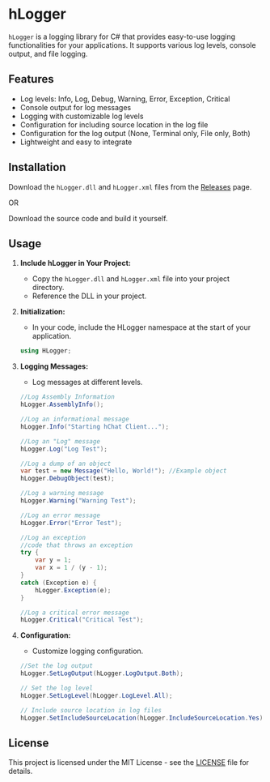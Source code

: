# hLogger

`hLogger` is a logging library for C# that provides easy-to-use logging functionalities for your applications. It supports various log levels, console output, and file logging.


## Features

- Log levels: Info, Log, Debug, Warning, Error, Exception, Critical
- Console output for log messages
- Logging with customizable log levels
- Configuration for including source location in the log file
- Configuration for the log output (None, Terminal only, File only, Both)
- Lightweight and easy to integrate

## Installation

Download the `hLogger.dll` and `hLogger.xml` files from the [Releases](https://github.com/ImHarker/hLogger/releases) page.

OR

Download the source code and build it yourself.

## Usage

1. **Include hLogger in Your Project:**
    - Copy the `hLogger.dll` and `hLogger.xml` file into your project directory.
    - Reference the DLL in your project.

2. **Initialization:**
    - In your code, include the HLogger namespace at the start of your application.

    ```csharp
    using HLogger;
    ```

3. **Logging Messages:**
    - Log messages at different levels.

    ```csharp
    //Log Assembly Information
    hLogger.AssemblyInfo();
    
    //Log an informational message
    hLogger.Info("Starting hChat Client...");
    
    //Log an "Log" message
    hLogger.Log("Log Test");
    
    //Log a dump of an object
    var test = new Message("Hello, World!"); //Example object
    hLogger.DebugObject(test);
    
    //Log a warning message
    hLogger.Warning("Warning Test");
    
    //Log an error message
    hLogger.Error("Error Test");

    //Log an exception
    //code that throws an exception
    try {
    	var y = 1;
    	var x = 1 / (y - 1);
    }
    catch (Exception e) {
    	hLogger.Exception(e);
    }

    //Log a critical error message
    hLogger.Critical("Critical Test");
    ```

5. **Configuration:**
    - Customize logging configuration.
  
    ```csharp
    //Set the log output
    hLogger.SetLogOutput(hLogger.LogOutput.Both);
    
    // Set the log level
    hLogger.SetLogLevel(hLogger.LogLevel.All);

    // Include source location in log files
    hLogger.SetIncludeSourceLocation(hLogger.IncludeSourceLocation.Yes);
    ```


## License

This project is licensed under the MIT License - see the [LICENSE](LICENSE.txt) file for details.
